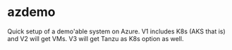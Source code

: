 # azdemo
Quick setup of a demo'able system on Azure. V1 includes K8s (AKS that is) and V2 will get VMs. V3 will get Tanzu as K8s option as well.
